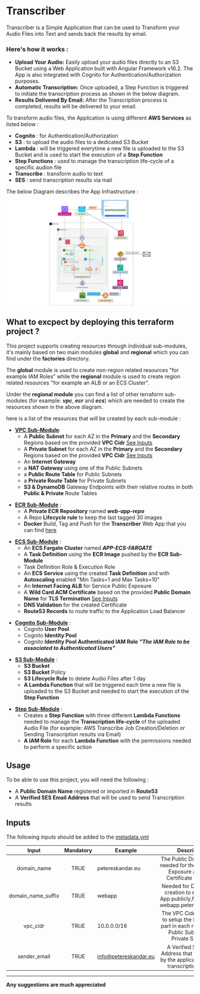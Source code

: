 # Transcriber

Transcriber is a Simple Application that can be used to Transform your Audio Files into Text and sends back the results by email.

### Here's how it works :
  - **Upload Your Audio:** Easily upload your audio files directly to an S3 Bucket using a Web Application built with Angular Framework v16.2. The App is also integrated with Cognito for Authentication/Authorization purposes.
  - **Automatic Transcription:** Once uploaded, a Step Function is triggered to initiate the transcription process as shown in the below diagram.
  - **Results Delivered By Email:** After the Transcription process is completed, results will be delivered to your email.


To transform audio files, the Application is using different **AWS Services** as listed below :
- **Cognito**        : for Authentication/Authorization
- **S3**             : to upload the audio files to a dedicated S3 Bucket
- **Lambda**         : will be triggered everytime a new file is uploaded to the S3 Bucket and is used to start the execution of a **Step Function**
- **Step Functions** : used to manage the transcription life-cycle of a specific audion file
- **Transcribe**     : transform audio to text
- **SES**            : send transcription results via mail  

The below Diagram describes the App Infrastructure :

![plot](./img/design-gif.gif)

## What to excpect by deploying this terraform project ?
This project supports creating resources through individual sub-modules, it's mainly based on two main modules **global** and **regional** which you can find under the **factories** directory.

The **global** module is used to create non-region related resources "for example IAM Roles" while the **regional** module is used to create region related resources "for example an ALB or an ECS Cluster".

Under the **regional module** you can find a list of other terraform sub-modules (for example: ***vpc***, ***ecr*** and ***ecs***) which are needed to create the resources shown in the above diagram.

here is a list of the resources that will be created by each sub-module :

<!-- blank line -->
- [**VPC Sub-Module**](factories/regional/vpc):
    - A **Public Subnet** for each AZ in the **Primary** and the **Secondary** Regions based on the provided **VPC Cidr** [See Inputs](#inputs)
    - A **Private Subnet** for each AZ in the **Primary** and the **Secondary** Regions based on the provided **VPC Cidr** [See Inputs](#inputs)
    - An **Internet Gateway**
    - a **NAT Gateway** using one of the Public Subnets
    - a **Public Route Table** for Public Subnets
    - a **Private Route Table** for Private Subnets
    - **S3 & DynamoDB** Gateway Endpoints with their relative routes in both **Public & Private** Route Tables
<!-- blank line -->    
- [**ECR Sub-Module**](factories/regional/ecr) :
    - A **Private ECR Repository** named ***web-app-repo***
    - A Repo **Lifecycle rule** to keep the last tagged 30 images
    - **Docker** Build, Tag and Push for the **Transcriber** Web App that you can find [here](angular)
<!-- blank line -->    
- [**ECS Sub-Module**](factories/regional/ecs) :     
    - An **ECS Fargate Cluster** named ***APP-ECS-FARGATE***
    - A **Task Definition** using the **ECR Image** pushed by the **ECR Sub-Module**
    - Task Definition Role & Execution Role
    - An **ECS Service** using the created **Task Definition** and with **Autoscaling** enabled "Min Tasks=1 and Max Tasks=10"
    - An **Internet Facing ALB** for Service Public Exposure
    - A **Wild Card ACM Certificate** based on the provided **Public Domain Name** for **TLS Termination** [See Inputs](#inputs)
    - **DNS Validation** for the created Certificate
    - **Route53 Records** to route traffic to the Application Load Balancer
 <!-- blank line -->    
- [**Cognito Sub-Module**](factories/regional/cognito) :
    - Cognito **User Pool**
    - Cognito **Identity Pool**
    - Cognito **Identity Pool Authenticated IAM Role** ***"The IAM Role to be associated to Authenticated Users"***
<!-- blank line -->    
- [**S3 Sub-Module**](factories/regional/s3) :
    - **S3 Bucket**
    - **S3 Bucket** Policy
    - **S3 Lifecycle Rule** to delete Audio Files after 1 day
    - **A Lambda Function** that will be triggered each time a new file is uploaded to the S3 Bucket and needed to start the execution of the **Step Function**
<!-- blank line -->    
- [**Step Sub-Module**](factories/regional/step) :
    - Creates a **Step Function** with three different **Lambda Functions** needed to manage the **Transcription life-cycle** of the uploaded Audio File (for example: AWS Transcribe Job Creation/Deletion or Sending Transcription results via Email)
    - **A IAM Role** for each **Lambda Function** with the permissions needed to perform a specific action

<!-- blank line -->
## Usage 

To be able to use this project, you will need the following : 
- A **Public Domain Name** registered or imported in **Route53**
- A **Verified SES Email Address** that will be used to send Transcription results

<!-- blank line -->
## Inputs 

The following inputs should be added to the [metadata.yml](metadata.yml)

|      **Input**     	| **Mandatory** 	| **Example**      	|                                                 **Description**                                                	|
|:------------------:	|:-------------:	|------------------	|:--------------------------------------------------------------------------------------------------------------:	|
| domain_name        	| TRUE          	| petereskandar.eu 	| The Public Domain Name needed for the App Public Exposure and ACM Certificate Validation                       	|
| domain_name_suffix 	| TRUE          	| webapp           	| Needed for DNS records creation to expose the App publicly,for example : webapp.petereskandar.eu               	|
| vpc_cidr           	| TRUE          	| 10.0.0.0/16      	| The VPC Cidr is required to setup the Networking part in each region "VPC, Public Subnets and Private Subnets" 	|
| sender_email           	| TRUE          	| info@petereskandar.eu      	| A Verified SES Email Address that will be used by the application to send transcription results 	|


<!-- blank line --> 
****
**Any suggestions are much appreciated**
